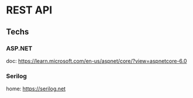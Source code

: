 # REST API  

## Techs  

### ASP.NET

doc: <https://learn.microsoft.com/en-us/aspnet/core/?view=aspnetcore-6.0>  

### Serilog  

home: <https://serilog.net>  
